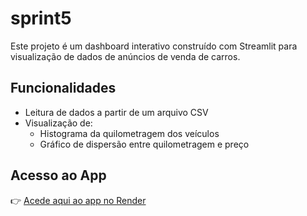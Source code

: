 # sprint5

Este projeto é um dashboard interativo construído com Streamlit para visualização de dados de anúncios de venda de carros.

## Funcionalidades

- Leitura de dados a partir de um arquivo CSV
- Visualização de:
  - Histograma da quilometragem dos veículos
  - Gráfico de dispersão entre quilometragem e preço

## Acesso ao App

👉 [Acede aqui ao app no Render](https://sprint5-o8fy.onrender.com)
